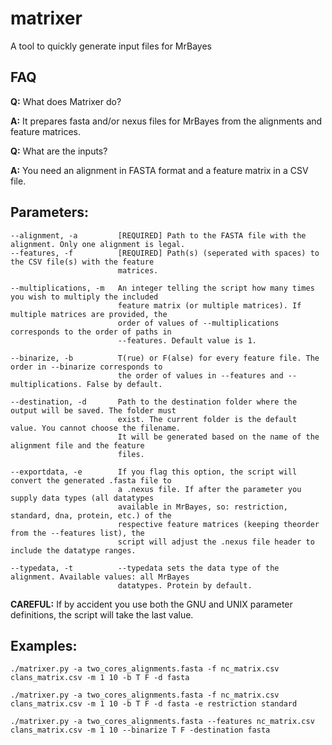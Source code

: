 # matrixer
A tool to quickly generate input files for MrBayes

## FAQ
**Q:** What does Matrixer do?

**A:** It prepares fasta and/or nexus files for MrBayes from the alignments and feature matrices.


**Q:** What are the inputs?

**A:** You need an alignment in FASTA format and a feature matrix in a CSV file.

## Parameters:
```
--alignment, -a         [REQUIRED] Path to the FASTA file with the alignment. Only one alignment is legal.
--features, -f          [REQUIRED] Path(s) (seperated with spaces) to the CSV file(s) with the feature
                        matrices.

--multiplications, -m   An integer telling the script how many times you wish to multiply the included
                        feature matrix (or multiple matrices). If multiple matrices are provided, the
                        order of values of --multiplications corresponds to the order of paths in
                        --features. Default value is 1.

--binarize, -b          T(rue) or F(alse) for every feature file. The order in --binarize corresponds to
                        the order of values in --features and --multiplications. False by default.

--destination, -d       Path to the destination folder where the output will be saved. The folder must
                        exist. The current folder is the default value. You cannot choose the filename.
                        It will be generated based on the name of the alignment file and the feature
                        files.

--exportdata, -e        If you flag this option, the script will convert the generated .fasta file to
                        a .nexus file. If after the parameter you supply data types (all datatypes 
                        available in MrBayes, so: restriction, standard, dna, protein, etc.) of the 
                        respective feature matrices (keeping theorder from the --features list), the 
                        script will adjust the .nexus file header to include the datatype ranges.

--typedata, -t          --typedata sets the data type of the alignment. Available values: all MrBayes
                        datatypes. Protein by default.
```

**CAREFUL:** If by accident you use both the GNU and UNIX parameter definitions, the script will take the last value.

## Examples:

`./matrixer.py -a two_cores_alignments.fasta -f nc_matrix.csv clans_matrix.csv -m 1 10 -b T F -d fasta`

`./matrixer.py -a two_cores_alignments.fasta -f nc_matrix.csv clans_matrix.csv -m 1 10 -b T F -d fasta -e restriction standard`

`./matrixer.py -a two_cores_alignments.fasta --features nc_matrix.csv clans_matrix.csv -m 1 10 --binarize T F -destination fasta`